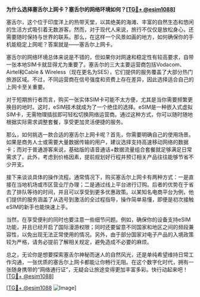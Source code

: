 **为什么选择塞舌尔上网卡？塞舌尔的网络环境如何？[[TG💪+ @esim1088](https://t.me/s/esim1088)]**

塞舌尔，这个位于印度洋上的热带天堂，以其绝美的海滩、丰富的自然生态和悠闲的生活方式吸引着无数游客。然而，对于现代人来说，旅行不仅仅是放松身心，还需要随时保持与世界的联系。那么，在这样一个风景如画的地方，如何确保你的手机能稳定上网呢？答案就是——塞舌尔上网卡。

塞舌尔的网络环境总体来说是不错的，但如果你对网速和稳定性有较高要求，自带一张本地SIM卡就显得尤为重要了。塞舌尔的三大主要运营商包括Vodacom、Airtel和Cable & Wireless（现在更名为SES），它们提供的服务覆盖了大部分热门旅游区域。不过，不同运营商在信号强度和资费上存在差异，因此选择适合自己的上网卡至关重要。

对于短期旅行者而言，购买一张实体SIM卡可能不太方便，尤其是当你需要频繁更换目的地时。这时，eSIM技术就成为了一个绝佳的选择。eSIM是一种嵌入式虚拟SIM卡，无需物理插拔即可轻松切换网络运营商。通过这种方式，你可以随时随地根据实际需求调整套餐，享受更加灵活便捷的服务。

那么，如何挑选一款合适的塞舌尔上网卡呢？首先，你需要明确自己的使用场景。如果是商务人士或需要大量数据传输的用户，建议选择支持高速移动网络的数据卡；而对于普通游客来说，基础版的语音通话+数据流量组合套餐就足够满足日常需求了。此外，考虑到价格因素，提前规划好行程并预订相关产品往往能够节省不少开支。

接下来谈谈具体的操作流程。通常情况下，购买塞舌尔上网卡有两种方式：一是直接在当地机场或市区营业厅办理；二是通过线上平台进行订购。后者的优势在于省去了排队等待的时间，并且可以享受到更多优惠政策。以某知名电商平台为例，他们提供的服务涵盖了从选号到激活的全过程指导，操作简单易懂，即便是初次接触eSIM的新手也能快速上手。

当然，在享受便利的同时也要注意一些细节问题。例如，确保你的设备支持eSIM功能，并且已经开启了国际漫游权限；同时还要留意不同国家和地区之间的频段兼容性，以免出现无法正常使用的情况。另外，由于部分国家对电子产品的入境政策较为严格，请务必提前了解相关规定，避免造成不必要的麻烦。

总之，无论你是想要探索塞舌尔神秘而迷人的自然风光，还是单纯希望维持日常工作沟通，一张优质的塞舌尔上网卡都能让你畅行无阻。在这个数字化时代，拥有一张随身携带的“网络通行证”，无疑会让旅途变得更加丰富多彩。快行动起来吧！[[TG💪+ @esim1088](https://t.me/s/esim1088)]

[[TG💪+ @esim1088](https://t.me/s/esim1088) ![Image](https://i.postimg.cc/4NQfJmqS/Snipaste-2025-05-13-00-14-12.png)]